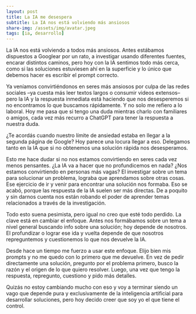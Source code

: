 ```yaml
---
layout: post
title: La IA me desespera
subtitle: La IA nos está volviendo más ansiosos
share-img: /assets/img/avatar.jpeg
tags: [ia, desarrollo]
---
```


La IA nos está volviendo a todos más ansiosos. Antes estábamos dispuestos a Googlear por un rato, a investigar usando diferentes fuentes, encarar distintos caminos, pero hoy con la IA sentimos todo más cerca, como si las soluciones estuviesen ahí en la superficie y lo único que debemos hacer es escribir el prompt correcto. 

Ya veníamos convirtiéndonos en seres más ansiosos por culpa de las redes sociales –ya cuesta más leer textos largos o consumir videos extensos– pero la IA y la respuesta inmediata está haciendo que nos desesperemos si no encontramos lo que buscamos rápidamente. Y no solo me refiero a lo laboral. Hoy me pasa que si tengo una duda mientras charlo con familiares o amigos, cada vez más recurro a ChatGPT para tener la respuesta a nuestra duda. 

¿Te acordás cuando nuestro límite de ansiedad estaba en llegar a la segunda página de Google? Hoy parece una locura llegar a eso. Delegamos tanto en la IA que si no obtenemos una solución rápida nos desesperamos. 

Esto me hace dudar si no nos estamos convirtiendo en seres cada vez menos pensantes. ¿La IA va a hacer que no profundicemos en nada? ¿Nos estamos convirtiendo en personas más vagas? 
El investigar sobre un tema para solucionar un problema, lograba que aprendamos sobre otras cosas. Ese ejercicio de ir y venir para encontrar una solución nos formaba. Eso se acabó, porque las respuesta de la IA suelen ser más directas. De a poquito y sin darnos cuenta nos están robando el poder de aprender temas relacionados a través de la investigación.

Todo esto suena pesimista, pero igual no creo que esté todo perdido. La clave está en cambiar el enfoque. Antes nos formábamos sobre un tema a nivel general buscando info sobre una solución; hoy depende de nosotros. El profundizar o lograr ese ida y vuelta depende de que nosotros repreguntemos y cuestionemos lo que nos devuelve la IA.

Desde hace un tiempo me fuerzo a usar este enfoque. Elijo bien mis prompts y no me quedo con lo primero que me devuelve. En vez de pedir directamente una solución, pregunto por el problema primero, busco la razón y el origen de lo que quiero resolver. Luego, una vez que tengo la respuesta, repregunto, cuestiono y pido más detalles.

Quizás no estoy cambiando mucho con eso y voy a terminar siendo un vago que depende pura y exclusivamente de la inteligencia artificial para desarrollar soluciones, pero hoy decido creer que soy yo el que tiene el control.
